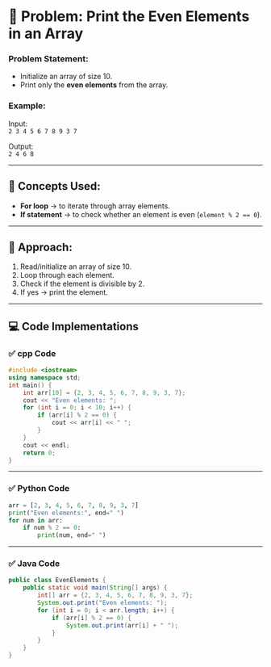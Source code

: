 # 📘 Problem: Print the Even Elements in an Array

### Problem Statement:

- Initialize an array of size 10.
- Print only the **even elements** from the array.

### Example:

Input:  
`2 3 4 5 6 7 8 9 3 7`

Output:  
`2 4 6 8`

---

## 🔑 Concepts Used:

- **For loop** → to iterate through array elements.
- **If statement** → to check whether an element is even (`element % 2 == 0`).

---

## 📝 Approach:

1. Read/initialize an array of size 10.
2. Loop through each element.
3. Check if the element is divisible by 2.
4. If yes → print the element.

---

## 💻 Code Implementations

### ✅ cpp Code

```cpp
#include <iostream> 
using namespace std;  
int main() {     
	int arr[10] = {2, 3, 4, 5, 6, 7, 8, 9, 3, 7};      
	cout << "Even elements: ";     
	for (int i = 0; i < 10; i++) {         
		if (arr[i] % 2 == 0) {             
			cout << arr[i] << " ";         
		}     
	}     
	cout << endl;     
	return 0; 
}

```
---

### ✅ Python Code

```python
arr = [2, 3, 4, 5, 6, 7, 8, 9, 3, 7]  
print("Even elements:", end=" ") 
for num in arr:     
	if num % 2 == 0:         
		print(num, end=" ")
```

---

### ✅ Java Code

```java
public class EvenElements {     
	public static void main(String[] args) {         
		int[] arr = {2, 3, 4, 5, 6, 7, 8, 9, 3, 7};
		System.out.print("Even elements: ");         
		for (int i = 0; i < arr.length; i++) {             
			if (arr[i] % 2 == 0) {    
				System.out.print(arr[i] + " ");             
			}         
		}     
	} 
}
```